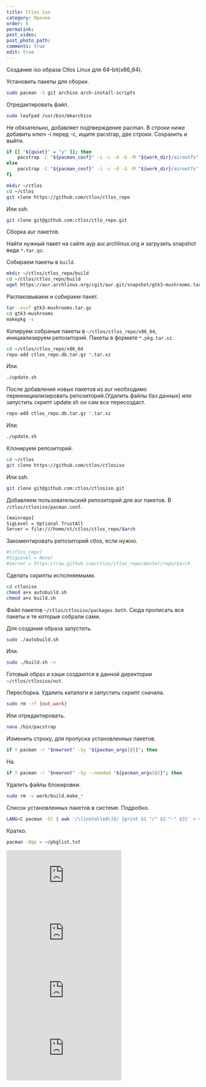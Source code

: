 ```yaml
---
title: Ctlos iso
category: Прочее
order: 6
permalink:
post_video: 
post_photo_path: 
comments: true
edit: true
---
```


Создание iso образа Ctlos Linux для 64-bit(x86_64).

Установить пакеты для сборки.
```bash
sudo pacman -S git archiso arch-install-scripts
```

Отредактировать файл.
```bash
sudo leafpad /usr/bin/mkarchiso
```

Не обязательно, добавляет подтверждение pacman. В строки ниже добавить ключ -i перед -с, ищите pacstrap, две строки. Сохранить и выйти.
```bash
if [[ "${quiet}" = "y" ]]; then
    pacstrap -C "${pacman_conf}" -i -c -d -G -M "${work_dir}/airootfs" $* &> /dev/null
else
    pacstrap -C "${pacman_conf}" -i -c -d -G -M "${work_dir}/airootfs" $*
fi
```

```bash
mkdir ~/ctlos
cd ~/ctlos
git clone https://github.com/ctlos/ctlos_repo
```

Или ssh.
```bash
git clone git@github.com:ctlos/ctlo_repo.git
```

Сборка aur пакетов.

Найти нужный пакет на сайте аур aur.archlinux.org и загрузить snapshot вида `*.tar.gz`.

Собираем пакеты в `build`.
```bash
mkdir ~/ctlos/ctlos_repo/build
cd ~/ctlos/ctlos_repo/build
wget https://aur.archlinux.org/cgit/aur.git/snapshot/gtk3-mushrooms.tar.gz
```

Распаковываем и собираем пакет.
```bash
tar -xvzf gtk3-mushrooms.tar.gz
cd gtk3-mushrooms
makepkg -s
```

Копируем собраные пакеты в `~/ctlos/ctlos_repo/x86_64`, инициализируем репозиторий. Пакеты в формате `*.pkg.tar.xz`.
```bash
cd ~/ctlos/ctlos_repo/x86_64
repo-add ctlos_repo.db.tar.gz *.tar.xz
```

Или.
```bash
./update.sh
```

После добавления новых пакетов из aur необходимо переинициализировать репозиторий.(Удалить файлы баз данных) или запустить скрипт update.sh он сам все пересоздаст.
```bash
repo-add ctlos_repo.db.tar.gz *.tar.xz
```

Или.
```bash
./update.sh
```

Клонируем репозиторий.
```bash
cd ~/ctlos
git clone https://github.com/ctlos/ctlosiso
```
Или ssh.
```bash
git clone git@github.com:ctlos/ctlosiso.git
```
Добавляем пользовательский репозиторий для aur пакетов. В `/ctlos/ctlosiso/pacman.conf`.
```bash
[mainrepo]
SigLevel = Optional TrustAll
Server = file:///home/st/ctlos/ctlos_repo/$arch
```

Закоментировать репозиторий ctlos, если нужно.
```bash
#[ctlos_repo]
#SigLevel = Never
#Server = https://raw.github.com/ctlos/ctlos_repo/master/repo/$arch
```

Сделать скрипты исполняемыми.
```bash
cd ctlosiso
chmod a+x autobuild.sh
chmod a+x build.sh
```

Файл пакетов `~/ctlos/ctlosiso/packages.both`. Сюда прописать все пакеты и те которые собрали сами.

Для создания образа запустить.
```bash
sudo ./autobuild.sh
```

Или.
```bash
sudo ./build.sh -v
```

Готовый образ и хэши создаются в данной директории `~/ctlos/ctlosiso/out`.

Пересборка. Удалить каталоги и запустить скрипт сначала.
```bash
sudo rm -rf {out,work}
```

Или отредактировать.
```bash
nano /bin/pacstrap
```
Изменить строку, для пропуска установленных пакетов.
```bash
if ! pacman -r "$newroot" -Sy "${pacman_args[@]}"; then
```
На.
```bash
if ! pacman -r "$newroot" -Sy --needed "${pacman_args[@]}"; then
```

Удалить файлы блокировки.
```bash
sudo rm -v work/build.make_*
```

Список установленных пакетов в системе. Подробно.
```bash
LANG=C pacman -Sl | awk '/\[installed\]$/ {print $1 "/" $2 "-" $3}' > ~/pkglist.txt
```

Кратко.
```bash
pacman -Qqe > ~/pkglist.txt
```

<div class="embed-responsive embed-responsive-16by9">
	<iframe src="https://www.youtube.com/embed/XNpAXthDbrI" frameborder="0" allow="accelerometer; autoplay; encrypted-media; gyroscope; picture-in-picture" allowfullscreen></iframe>
</div>

<div class="embed-responsive embed-responsive-16by9">
	<iframe src="https://www.youtube.com/embed/SKMQKufbo4M" frameborder="0" allow="accelerometer; autoplay; encrypted-media; gyroscope; picture-in-picture" allowfullscreen></iframe>
</div>

<div class="embed-responsive embed-responsive-16by9">
	<iframe src="https://www.youtube.com/embed/ljRDkQVOlqU" frameborder="0" allow="accelerometer; autoplay; encrypted-media; gyroscope; picture-in-picture" allowfullscreen></iframe>
</div>

<div class="embed-responsive embed-responsive-16by9">
	<iframe src="https://www.youtube.com/embed/b-_dZiyUT8M" frameborder="0" allow="accelerometer; autoplay; encrypted-media; gyroscope; picture-in-picture" allowfullscreen></iframe>
</div>